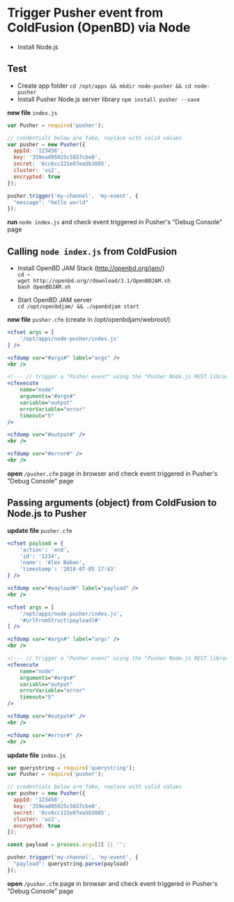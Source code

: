 # Trigger Pusher event from ColdFusion (OpenBD) via Node

* Install Node.js

## Test

* Create app folder `cd /opt/apps && mkdir node-pusher && cd node-pusher`
* Install Pusher Node.js server library `npm install pusher --save`

**new file** `index.js`
``` js
var Pusher = require('pusher');

// credentials below are fake, replace with valid values
var pusher = new Pusher({
  appId: '123456',
  key: '359ead95925c5657cbe0',
  secret: '6cc6cc121e87ea5b3885',
  cluster: 'us2',
  encrypted: true
});

pusher.trigger('my-channel', 'my-event', {
  "message": "hello world"
});
```

**run** `node index.js` and check event triggered in Pusher's "Debug Console" page

## Calling `node index.js` from ColdFusion

* Install OpenBD JAM Stack (http://openbd.org/jam/)  
    `cd ~`  
    `wget http://openbd.org//download/3.1/OpenBDJAM.sh`  
    `bash OpenBDJAM.sh` 
    
* Start OpenBD JAM server  
    `cd /opt/openbdjam/ && ./openbdjam start`
    
**new file** `pusher.cfm` (create in /opt/openbdjam/webroot/)
``` coldfusion
<cfset args = [
	'/opt/apps/node-pusher/index.js'
] />

<cfdump var="#args#" label="args" />
<hr />

<!--- // trigger a "Pusher event" using the "Pusher Node.js REST library" --->
<cfexecute 
	name="node" 
	arguments="#args#" 
	variable="output" 
	errorVariable="error" 
	timeout="5" 
/>

<cfdump var="#output#" />
<hr />

<cfdump var="#error#" />
<hr />

```

**open** `/pusher.cfm` page in browser and check event triggered in Pusher's "Debug Console" page

## Passing arguments (object) from ColdFusion to Node.js to Pusher

**update file** `pusher.cfm`
``` coldfusion
<cfset payload = {
	'action': 'end',
	'id': '1234',
	'name': 'Alex Baban',
	'timestamp': '2018-07-05 17:43'
} />

<cfdump var="#payload#" label="payload" />
<hr />

<cfset args = [
	'/opt/apps/node-pusher/index.js',
	'#urlFromStruct(payload)#'
] />

<cfdump var="#args#" label="args" />
<hr />

<!--- // trigger a "Pusher event" using the "Pusher Node.js REST library" --->
<cfexecute 
	name="node" 
	arguments="#args#" 
	variable="output" 
	errorVariable="error" 
	timeout="5" 
/>

<cfdump var="#output#" />
<hr />

<cfdump var="#error#" />
<hr />

```

**update file** `index.js`
``` js
var querystring = require('querystring');
var Pusher = require('pusher');

// credentials below are fake, replace with valid values
var pusher = new Pusher({
  appId: '123456',
  key: '359ead95925c5657cbe0',
  secret: '6cc6cc121e87ea5b3885',
  cluster: 'us2',
  encrypted: true
});

const payload = process.argv[2] || '';

pusher.trigger('my-channel', 'my-event', {
  "payload": querystring.parse(payload)
});

```

**open** `/pusher.cfm` page in browser and check event triggered in Pusher's "Debug Console" page
